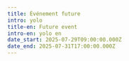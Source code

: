 ```yaml
---
title: Événement future
intro: yolo
title-en: Future event
intro-en: yolo en
date_start: 2025-07-29T09:00:00.000Z
date_end: 2025-07-31T17:00:00.000Z
---
```

